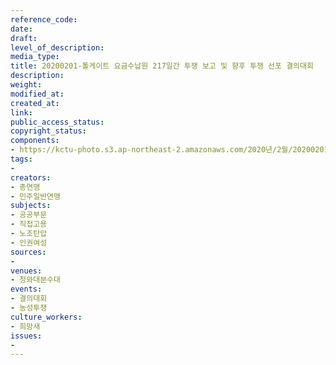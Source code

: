 ```yaml
---
reference_code: 
date: 
draft: 
level_of_description: 
media_type: 
title: 20200201-톨게이트 요금수납원 217일간 투쟁 보고 및 향후 투쟁 선포 결의대회
description: 
weight: 
modified_at: 
created_at: 
link: 
public_access_status: 
copyright_status: 
components:
- https://kctu-photo.s3.ap-northeast-2.amazonaws.com/2020년/2월/20200201-톨게이트+요금수납원+217일간+투쟁+보고+및+향후+투쟁+선포+결의대회/_CTU9086.jpg
tags:
- 
creators:
- 총연맹
- 민주일반연맹
subjects:
- 공공부문
- 직접고용
- 노조탄압
- 인권여성
sources:
- 
venues:
- 청와대분수대
events:
- 결의대회
- 농성투쟁
culture_workers:
- 희망새
issues:
- 
---
```

